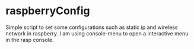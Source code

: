 # raspberryConfig
Simple script to set some configurations such as static ip and wireless network in raspberry. I am using console-menu to open a interactive menu in the rasp console.
